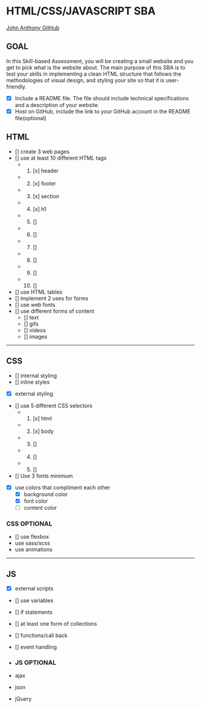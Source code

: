 # HTML/CSS/JAVASCRIPT SBA

[John Anthony GitHub](https://github.com/MartSpeed/jma_teksys/tree/main/sba_jmaHTML)

## GOAL

In this Skill-based Assessment, you will be creating a small website and you get to pick what is the website about. The main purpose of this SBA is to test your skills in implementing a clean HTML structure that follows the methodologies of visual design, and styling your site so that it is user-friendly.

- [x] Include a README file. The file should include technical specifications and a description of your website.
- [x] Host on GitHub, include the link to your GitHub account in the README file(optional)

## HTML

- [] create 3 web pages
- [] use at least 10 different HTML tags
  - 1. [x] header
  - 2. [x] footer
  - 3. [x] section
  - 4. [x] h1
  - 5. []
  - 6. []
  - 7. []
  - 8. []
  - 9. []
  - 10. []
- [] use HTML tables
- [] implement 2 uses for forms
- [] use web fonts
- [] use different forms of content
  - [] text
  - [] gifs
  - [] videos
  - [] images

---

## CSS

- [] internal styling
- [] inline styles
- [x] external styling
- [] use 5 different CSS selectors
  - 1. [x] html
  - 2. [x] body
  - 3. []
  - 4. []
  - 5. []
- [] Use 3 fonts minimum
- [x] use colors that compliment each other
  - [x] background color
  - [x] font color
  - [ ] content color

### CSS OPTIONAL

- [] use flexbox
- use sass/scss
- use animations

---

## JS

- [x] external scripts
- [] use variables
- [] if statements
- [] at least one form of collections
- [] functions/call back
- [] event handling

- ### JS OPTIONAL
- ajax
- json
- jQuery
